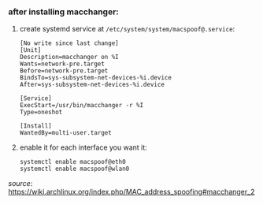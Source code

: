 [//]: # (tags: macchanger macspoofing)
### after installing macchanger:
1. create systemd service at `/etc/system/system/macspoof@.service`:
    ```
    [No write since last change]
    [Unit]
    Description=macchanger on %I
    Wants=network-pre.target
    Before=network-pre.target
    BindsTo=sys-subsystem-net-devices-%i.device
    After=sys-subsystem-net-devices-%i.device

    [Service]
    ExecStart=/usr/bin/macchanger -r %I
    Type=oneshot

    [Install]
    WantedBy=multi-user.target
    ```
2. enable it for each interface you want it:
    ```
    systemctl enable macspoof@eth0
    systemctl enable macspoof@wlan0
    ```

*source*: https://wiki.archlinux.org/index.php/MAC_address_spoofing#macchanger_2

